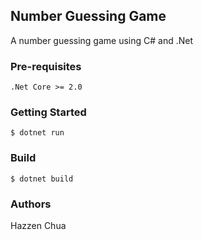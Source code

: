 ## Number Guessing Game
A number guessing game using C# and .Net

### Pre-requisites
```.Net Core >= 2.0```

### Getting Started
```
$ dotnet run
```

### Build
```
$ dotnet build
```

### Authors 
Hazzen Chua